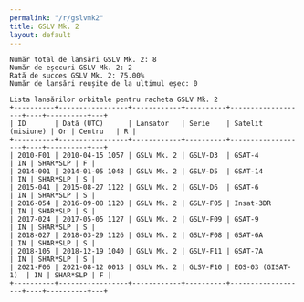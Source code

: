 ```yaml
---
permalink: "/r/gslvmk2"
title: GSLV Mk. 2
layout: default
---
```


    Număr total de lansări GSLV Mk. 2: 8
    Număr de eșecuri GSLV Mk. 2: 2
    Rată de succes GSLV Mk. 2: 75.00%
    Număr de lansări reușite de la ultimul eșec: 0
    
    Lista lansărilor orbitale pentru racheta GSLV Mk. 2
    +----------+-----------------+------------+----------+-------------------+----+----------+---+
    | ID       | Dată (UTC)      | Lansator   | Serie    | Satelit (misiune) | Or | Centru   | R |
    +----------+-----------------+------------+----------+-------------------+----+----------+---+
    | 2010-F01 | 2010-04-15 1057 | GSLV Mk. 2 | GSLV-D3  | GSAT-4            | IN | SHAR*SLP | F |
    | 2014-001 | 2014-01-05 1048 | GSLV Mk. 2 | GSLV-D5  | GSAT-14           | IN | SHAR*SLP | S |
    | 2015-041 | 2015-08-27 1122 | GSLV Mk. 2 | GSLV-D6  | GSAT-6            | IN | SHAR*SLP | S |
    | 2016-054 | 2016-09-08 1120 | GSLV Mk. 2 | GSLV-F05 | Insat-3DR         | IN | SHAR*SLP | S |
    | 2017-024 | 2017-05-05 1127 | GSLV Mk. 2 | GSLV-F09 | GSAT-9            | IN | SHAR*SLP | S |
    | 2018-027 | 2018-03-29 1126 | GSLV Mk. 2 | GSLV-F08 | GSAT-6A           | IN | SHAR*SLP | S |
    | 2018-105 | 2018-12-19 1040 | GSLV Mk. 2 | GSLV-F11 | GSAT-7A           | IN | SHAR*SLP | S |
    | 2021-F06 | 2021-08-12 0013 | GSLV Mk. 2 | GLSV-F10 | EOS-03 (GISAT-1)  | IN | SHAR*SLP | F |
    +----------+-----------------+------------+----------+-------------------+----+----------+---+
    

